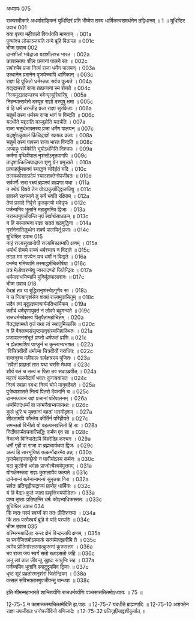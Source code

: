 अध्यायः 075

राज्यस्वीकारे अधर्माशङ्किनं युधिष्ठिरं प्रति भीष्मेण तस्य धार्मिकत्वसमर्थनेन तद्विधानम् ॥ 1 ॥
युधिष्ठिर उवाच 	001  
यया वृत्त्या महीपालो विवर्धयति मानवान् ।	001a  
पुण्यांश्च लोकाञ्जयति तन्मे ब्रूहि पितामह ॥	001c  
भीष्म उवाच 	002  
दानशीलो भवेद्राजा यज्ञशीलश्च भारत ।	002a  
उपवासतपः शीलः प्रजानां पालने रतः ॥	002c  
सर्वाश्चैव प्रजा नित्यं राजा धर्मेण पालयन् ।	003a  
उत्थानेन प्रदानेन पूजयेच्चापि धार्मिकान् ॥	003c  
राज्ञा हि पूजितो धर्मस्ततः सर्वत्र पूज्यते ।	004a  
यद्यदाचरते राजा तत्प्रजानां स्म रोचते ॥	004c  
नित्यमुद्यतदण्डश्च भवेन्मृत्युरिवारिषु ।	005a  
निहन्यात्सर्वतो दस्यून्न राज्ञो दस्युषु क्षमा ॥	005c  
यं हि धर्मं चरन्तीह प्रजा राज्ञा सुरक्षिताः ।	006a  
चतुर्थं तस्य धर्मस्य राजा भागं च विन्दति ॥	006c  
यदधीते यद्ददाति यञ्जुहोति यदर्चति ।	007a  
राजा चतुर्थभाक्तस्य प्रजा धर्मेण पालयन् ॥	007c  
यद्राष्ट्रोऽकुशलं किंचिद्राज्ञो रक्षयतः प्रजाः ।	008a  
चतुर्थं तस्य पापस्य राजा भारत विन्दति ॥	008c  
अप्याहुः सर्वमेवेति भूयोऽर्धमिति निश्चयः ।	009a  
कर्मणा पृथिवीपाल नृशंसोऽनृतवागपि ॥	009c  
तादृशात्किल्बिपाद्राजा शृणु येन प्रमुच्यते ।	010a  
प्रत्याहर्तुमशक्यं स्याद्धनं चोरैर्हृतं यदि ।	010c  
तत्स्वकोशात्प्रदेयं स्यादशक्तेनोपजीवतः ॥	010e  
सर्ववर्णैः सदा रक्ष्यं ब्रह्मस्वं ब्राह्मणा यथा ।	011a  
न स्थेयं विषये तेन योऽपकुर्याद्द्विजातिषु ॥	011c  
ब्रह्मस्वे रक्ष्यमाणे तु सर्वं भवति रक्षितम् ।	012a  
तेषां प्रसादे निर्वृत्ते कृतकृत्यो भवेन्नृपः ॥	012c  
पर्जन्यमिव भूतानि महाद्रुममिव द्विजाः ।	013a  
नरास्तमुपजीवन्ति नृपं सर्वार्थसाधकम् ॥	013c  
न हि कामात्मना राज्ञा सततं शठबुद्धिना ।	014a  
नृशंनेनातिलुब्धेन शक्यं पालयितुं प्रजाः ॥	014c  
युधिष्ठिर उवाच 	015  
नाहं राज्यसुखान्वेषी राज्यमिच्छाम्यपि क्षणम् ।	015a  
धर्मार्थं रोचये राज्यं धर्मश्चात्र न विद्यते ॥	015c  
तदल मम राज्येन यत्र धर्मो न विद्यते ।	016a  
वनमेव गमिष्यामि तस्माद्धर्मचिकीर्षया ॥	016c  
तत्र मेध्येष्वरण्येषु न्यस्तदण्डो जितेन्द्रियः ।	017a  
धर्ममाराधयिष्यामि मुनिर्मूलफलाशनः ॥	017c  
भीष्म उवाच 	018  
वेदाहं तव या बुद्धिरानृशंस्येऽगुणैव सा ।	018a  
न च नित्यानृशंसेन शक्यं राज्यमुपासितुम् ॥	018c  
सदैव त्वां मृदुप्रज्ञमत्यार्यमतिधार्मिकम् ।	019a  
क्लीबं धर्मघृणायुक्तं न लोको बहुमन्यते ॥	019c  
राजधर्ममवेक्षस्व पितृपैतामहोचितम् ।	020a  
नैतद्राज्ञामथो वृत्तं यथा त्वं स्थातुमिच्छसि ॥	020c  
न हि वैक्लव्यसंसृष्टमानृशंस्यमिहास्थितः ।	021a  
प्रजापालनसंभूतं प्राप्तो धर्मफलं ह्यसि ॥	021c  
न ह्येतामाशिषं पाण्डुर्न च कुन्त्यभ्यभाषत ।	022a  
\'विचित्रवीर्यो धर्मात्मा चित्रवीर्यो नराधिपः ॥	022c  
शन्तनुश्च महीपालः सर्वक्षत्रस्य पूजितः ।	023a  
\'तवैतां प्राज्ञतां तात यथा चरसि मेधया ॥	023c  
शौर्यं बलं च सत्यं च पिता तव सदाऽब्रवीत् ।	024a  
महत्त्वं बलमौदार्यं भवतः कुन्त्ययाचत ॥	024c  
नित्यं स्वाहा स्वधा नित्यं चोभे मानुषदैवते ।	025a  
पुत्रेष्वाशासते नित्यं पितरो दैवतानि च ॥	025c  
दानमध्ययनं यज्ञं प्रजानां परिपालनम् ।	026a  
धर्म्यमेतदधर्म्यं वा जन्मनैवाभ्यजायथाः ॥	026c  
कुले धुरि च युक्तानां वहतां भारमीदृशम् ।	027a  
सीदतामपि कौन्तेय कीर्तिर्न परिहीयते ॥	027c  
समन्ततो विनीतो यो वहत्यस्खलितो हि सः ।	028a  
निर्दोषकर्मवचनात्सिद्धिः कर्मण एव सा ॥	028c  
नैकान्ते विनिपातेऽपि विहरेदिह कश्चन ।	029a  
धर्मी गृही वा राजा वा ब्रह्मचार्यथवा द्विजः ॥	029c  
अल्पं हि सारभूयिष्ठं यत्कर्मोदारमेव तत् ।	030a  
कृतमेवाकृताच्छ्रेयो न पापीयोऽस्य कर्मणः ॥	030c  
यदा कुलीनो धर्मज्ञः प्राप्नोत्यैश्वर्यमुत्तमम् ।	031a  
योगक्षेमस्तदा राज्ञः कुशलायैव कल्पते ॥	031c  
दानेनान्यं बलेनान्यमन्यं सूनृतया गिरा ।	032a  
सर्वतः प्रतिगृह्णीयाद्राज्यं प्राप्येह धार्मिकः ॥	032c  
यं हि वैद्याः कुले जाता ह्यवृत्तिभयपीडिताः ।	033a  
प्राप्य तृप्ताः प्रतिष्ठन्ति धर्मः कोऽभ्यधिकस्ततः ॥	033c  
युधिष्ठिर उवाच 	034  
किं न्वतः परमं स्वर्ग्यं का ततः प्रीतिरुत्तमा ।	034a  
किं ततः परमैश्वर्यं ब्रूहि मे यदि पश्यसि ॥	034c  
भीष्म उवाच 	035  
यस्मिन्भयार्दिताः सन्तः क्षेमं विन्दन्त्यपि क्षणम् ।	035a  
स स्वर्गजित्तमोऽस्माकं सत्यमेतद्ब्रवीमि ते ॥	035c  
त्वमेव प्रीतिमांस्तस्मात्कुरूणां कुरुसत्तम ।	036a  
भव राजा जय स्वर्गं सतो रक्षाऽसतो जहि ॥	036c  
अनु त्वां तात जीवन्तु सुहृदः साधुभिः सह ।	037a  
पर्जन्यमिव भूतानि स्वादुद्रुममिव द्विजाः ॥	037c  
धृष्टं शूरं प्रहर्तारमनृशंसं जितेन्द्रियम् ।	038a  
वत्सलं संविभक्तारमुपजीवन्तु बान्धवाः ॥ 	038c  

इति श्रीमन्महाभारते शान्तिपर्वणि राजधर्मपर्वणि पञ्चसप्ततितमोऽध्यायः ॥ 75 ॥

12-75-5 न कामात्कस्यचित्क्षमेदिति झ.पाठः ॥ 12-75-7 यदधीते ब्राह्मणादिः ॥ 12-75-10 अशक्तेन राज्ञा उपजीवतः धनोपजीविनो वणिजादेः ॥ 12-75-32 प्रतिगृह्णीयाद्वशीकुर्यात् ॥
